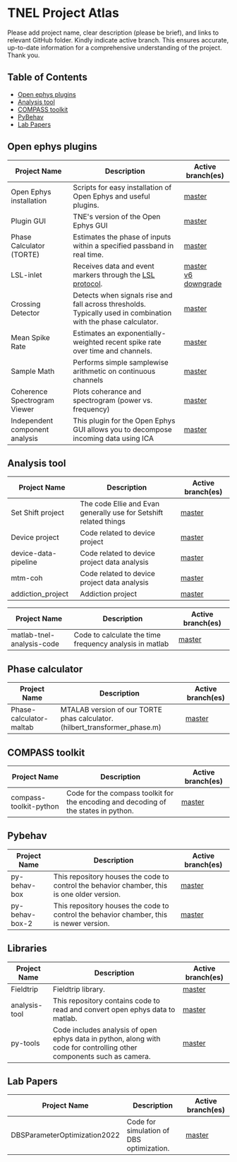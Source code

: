 # TNEL Project Atlas
Please add project name, clear description (please be brief), and links to relevant GitHub folder. Kindly indicate active branch. This ensures accurate, up-to-date information for a comprehensive understanding of the project. Thank you.


## Table of Contents
* [Open ephys plugins](#open-ephys-plugins)
* [Analysis tool](#analysis-tool)
* [COMPASS toolkit](#compass-toolkit)
* [PyBehav](#pybehav)
* [Lab Papers](#lab-papers)

## Open ephys plugins
| Project Name | Description | Active branch(es) |
| --- | --- | --- |
| Open Ephys installation | Scripts for easy installation of Open Ephys and useful plugins. | [master](https://github.com/tne-lab/oep-installation.git)
| Plugin GUI | TNE's version of the Open Ephys GUI  | [master](https://github.com/tne-lab/plugin-GUI) |
| Phase Calculator (TORTE) | Estimates the phase of inputs within a specified passband in real time. | [master](https://github.com/tne-lab/TORTE.git)
| LSL-inlet | Receives data and event markers through the [LSL protocol](https://labstreaminglayer.org/#/). | [master](https://github.com/tne-lab/LSL-inlet) <br /> [v6 downgrade](https://github.com/tne-lab/LSL-inlet/tree/v6-downgrade) |
| Crossing Detector | Detects when signals rise and fall across thresholds. Typically used in combination with the phase calculator.  | [master](https://github.com/tne-lab/crossing-detector) |
| Mean Spike Rate | Estimates an exponentially-weighted recent spike rate over time and channels. | [master](https://github.com/tne-lab/mean-spike-rate/tree/master) |
| Sample Math | Performs simple samplewise arithmetic on continuous channels  | [master](https://github.com/tne-lab/sample-math/tree/master) |
| Coherence Spectrogram Viewer | Plots coherance and spectrogram (power vs. frequency)  | [master](https://github.com/tne-lab/Coherence-Spectrogram-Viewer) |
| Independent component analysis | This plugin for the Open Ephys GUI allows you to decompose incoming data using ICA | [master](https://github.com/tne-lab/ica-plugin.git) |

## Analysis tool
| Project Name | Description | Active branch(es) |
| --- | --- | --- |
|Set Shift project|The code Ellie and Evan generally use for Setshift related things|[master](https://github.com/tne-lab/ee-lib)|
|Device project|Code related to device project|[master](https://github.com/tne-lab/ASIC-testing-v2.git)|
|device-data-pipeline|Code related to device project data analysis|[master](https://github.com/tne-lab/device-data-pipeline.git)|
|mtm-coh|Code related to device project data analysis|[master](https://github.com/tne-lab/mtm-coh.git)|
|addiction_project|Addiction project |[master](https://github.com/tne-lab/addiction_project2)|

| Project Name | Description | Active branch(es) |
| --- | --- | --- |
| matlab-tnel-analysis-code | Code to calculate the time frequency analysis in matlab | [master](https://github.com/tne-lab/matlab-tnel-analysis-code.git) |

## Phase calculator
| Project Name | Description | Active branch(es) |
| --- | --- | --- |
| Phase-calculator-maltab| MTALAB version of our TORTE phas calculator. (hilbert_transformer_phase.m) | [master](https://github.com/tne-lab/closed-loop-matlab/blob/master/simulation/hilbert_transformer_phase.m) |

## COMPASS toolkit
| Project Name | Description | Active branch(es) |
| --- | --- | --- |
| compass-toolkit-python| Code for the compass toolkit for the encoding and decoding of the states in python. | [master](https://github.com/tne-lab/compass-toolkit-python.git) |


## Pybehav
| Project Name | Description | Active branch(es) |
| --- | --- | --- |
| py-behav-box | This repository houses the code to control the behavior chamber, this is one older version. | [master](https://github.com/tne-lab/py-behav-box.git) |
| py-behav-box-2 | This repository houses the code to control the behavior chamber, this is newer version. | [master](https://github.com/tne-lab/py-behav-box-v2.git) |

## Libraries
| Project Name | Description | Active branch(es) |
| --- | --- | --- |
| Fieldtrip | Fieldtrip library. | [master](https://www.fieldtriptoolbox.org/download/) |
| analysis-tool | This repository contains code to read and convert open ephys data to matlab. | [master](https://github.com/tne-lab/analysis-tools.git) |
| py-tools | Code includes analysis of open ephys data in python, along with code for controlling other components such as camera. | [master](https://github.com/tne-lab/py-tools.git) |

## Lab Papers
| Project Name | Description | Active branch(es) |
| --- | --- | --- |
| DBSParameterOptimization2022 | Code for simulation of DBS optimization. | [master](https://github.com/tne-lab/DBSParameterOptimization2022.git) |
